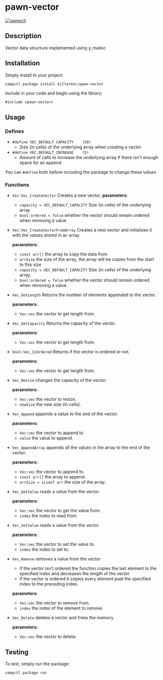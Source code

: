 # pawn-vector

[![sampctl](https://shields.southcla.ws/badge/sampctl-pawn--vector-2f2f2f.svg?style=for-the-badge)](https://github.com/killermvc/pawn-vector)

## Description

Vector data structure implemented using y_malloc

## Installation

Simply install to your project:

```bash
sampctl package install killermvc/pawn-vector
```

Include in your code and begin using the library:

```pawn
#include <pawn-vector>
```

## Usage

### Defines

* `#define VEC_DEFAULT_CAPACITY    (50)`
  * Size (in cells) of the underlying array when creating a vector
* `#define VEC_DEFAULT_INCREASE    (5)`
  * Amount of cells to increase the underlying array if there isn't enough space for an append

You can `#define` both before including the package to change these values


### Functions

* `Vec:Vec_CreateVector`
Creates a new vector.
  **parameters:**
  
  * `capacity = VEC_DEFAULT_CAPACITY`
    Size (in cells) of the underlying array
  * `bool:ordered = false`
    whether the vector should remain ordered when removing a value

* `Vec:Vec_CreateVectorFromArray`
Creates a new vector and initializes it with the values stored in an array.

  **parameters:**
  * `const arr[]`
    the array to copy the data from
  * `arrSize`
    the size of the array, the array will be copies from the start to this size
  * `capacity = VEC_DEFAULT_CAPACITY`
    Size (in cells) of the underlying array.
  * `bool:ordered = false`
    whether the vector should remain ordered when removing a value.

* `Vec_GetLength`
  Returns the number of elements appended to the vector.
  
  **parameters:**
  * `Vec:vec`
    the vector to get length from.

* `Vec_GetCapacity`
  Returns the capacity of the vector.
  
  **parameters:**
  * `Vec:vec`
    the vector to get length from.

* `bool:Vec_IsOrdered`
  Returns if the vector is ordered or not.
  
  **parameters:**
  * `Vec:vec`
    the vector to get length from.

* `Vec_Resize`
  changes the capacity of the vector.
  
  **parameters:**
  * `Vec:vec`
    the vector to resize.
  * `newSize`
    the new size (in cells).

* `Vec_Append`
  appends a value to the end of the vector.
  
  **parameters:**
  * `Vec:vec`
    the vector to append to.
  * `value`
    the value to append.

* `Vec_AppendArray`
  appends all the values in the array to the end of the vector.
  
  **parameters:**
  * `Vec:vec`
    the vector to append to.
  * `const arr[]`
    the array to append.
  * `arrSize = sizeof arr`
    the size of the array.

* `Vec_GetValue`
  reads a value from the vector.
  
  **parameters:**
  * `Vec:vec`
    the vector to get the value from.
  * `index`
    the index to read from.

* `Vec_SetValue`
  reads a value from the vector
  
  **parameters:**
  * `Vec:vec`
    the vector to set the value to.
  * `index`
    the index to set to.

* `Vec_Remove`
    removes a value from the vector
  * if the vector isn't ordered the function copies the last element to the specified index and decreases the length of the vector
  * if the vector is ordered it copies every element past the specified index to the preceding index.

  **parameters:**
  * `Vec:vec`
    the vector to remove from.
  * `index`
    the index of the element to remove.

* `Vec_Delete`
    deletes a vector and frees the memory
    
    **parameters:**
  * `Vec:vec`
    the vector to delete.

## Testing

To test, simply run the package:

```bash
sampctl package run
```
